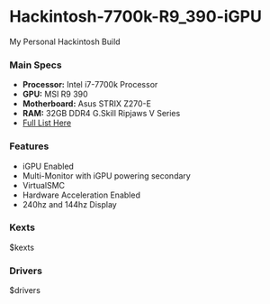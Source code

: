# Hackintosh-7700k-R9_390-iGPU

My Personal Hackintosh Build

### Main Specs
* **Processor:** Intel i7-7700k Processor
* **GPU:** MSI R9 390 
* **Motherboard:** Asus STRIX Z270-E
* **RAM:** 32GB DDR4 G.Skill Ripjaws V Series
* [Full List Here](https://pcpartpicker.com/user/BradenMars/saved/#view=97ydXL)


### Features
* iGPU Enabled
* Multi-Monitor with iGPU powering secondary
* VirtualSMC
* Hardware Acceleration Enabled
* 240hz and 144hz Display


### Kexts
$kexts

### Drivers
$drivers